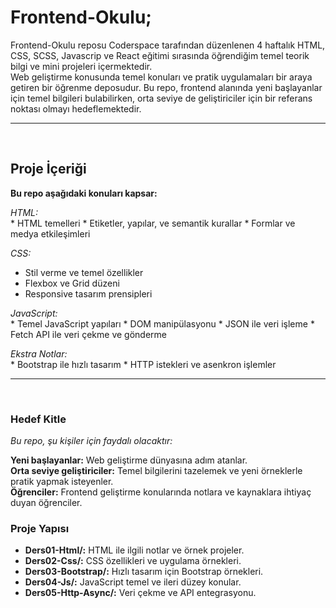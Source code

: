 # Frontend-Okulu;
Frontend-Okulu reposu Coderspace tarafından düzenlenen 4 haftalık HTML, CSS, SCSS, Javascrip ve React eğitimi sırasında öğrendiğim temel teorik bilgi ve mini projeleri içermektedir. <br>
Web geliştirme konusunda temel konuları ve pratik uygulamaları bir araya getiren bir öğrenme deposudur. Bu repo, frontend alanında yeni başlayanlar için temel bilgileri bulabilirken, orta seviye de geliştiriciler için bir referans noktası olmayı hedeflemektedir. <br>
<hr><br>

## Proje İçeriği

**Bu repo aşağıdaki konuları kapsar:** 

  *HTML:* <br>
    * HTML temelleri 
    * Etiketler, yapılar, ve semantik kurallar 
    * Formlar ve medya etkileşimleri 

  *CSS:* <br>
   * Stil verme ve temel özellikler 
   * Flexbox ve Grid düzeni 
   * Responsive tasarım prensipleri 

  *JavaScript:* <br>
    * Temel JavaScript yapıları 
    * DOM manipülasyonu 
    * JSON ile veri işleme 
    * Fetch API ile veri çekme ve gönderme

  *Ekstra Notlar:* <br>
    * Bootstrap ile hızlı tasarım 
    * HTTP istekleri ve asenkron işlemler 
<hr> <br>

### Hedef Kitle

*Bu repo, şu kişiler için faydalı olacaktır:* <br>

  **Yeni başlayanlar:** Web geliştirme dünyasına adım atanlar. <br>
  **Orta seviye geliştiriciler:** Temel bilgilerini tazelemek ve yeni örneklerle pratik yapmak isteyenler. <br>
  **Öğrenciler:** Frontend geliştirme konularında notlara ve kaynaklara ihtiyaç duyan öğrenciler. <br>

### Proje Yapısı <br>

  * **Ders01-Html/:** HTML ile ilgili notlar ve örnek projeler. <br>
  * **Ders02-Css/:** CSS özellikleri ve uygulama örnekleri. <br>
  * **Ders03-Bootstrap/:** Hızlı tasarım için Bootstrap örnekleri. <br>
  * **Ders04-Js/:** JavaScript temel ve ileri düzey konular. <br>
  * **Ders05-Http-Async/:** Veri çekme ve API entegrasyonu. <br>
